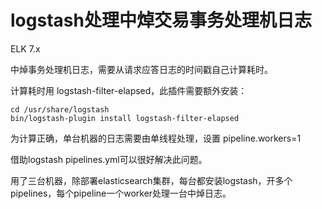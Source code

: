 # logstash处理中焯交易事务处理机日志

ELK 7.x

中焯事务处理机日志，需要从请求应答日志的时间戳自己计算耗时。

计算耗时用 logstash-filter-elapsed，此插件需要额外安装：
```
cd /usr/share/logstash
bin/logstash-plugin install logstash-filter-elapsed
```
为计算正确，单台机器的日志需要由单线程处理，设置 pipeline.workers=1

借助logstash pipelines.yml可以很好解决此问题。

用了三台机器，除部署elasticsearch集群，每台都安装logstash，开多个pipelines，每个pipeline一个worker处理一台中焯日志。


